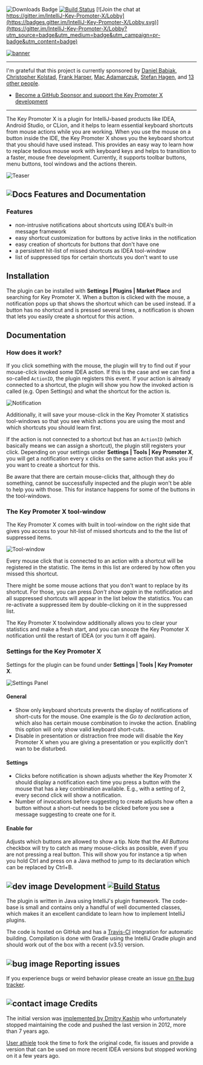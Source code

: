 ![Downloads Badge](https://img.shields.io/jetbrains/plugin/d/9792-key-promoter-x.svg)
[![Build Status](https://travis-ci.org/halirutan/IntelliJ-Key-Promoter.svg?branch=KeyPromoterX)](https://travis-ci.org/halirutan/IntelliJ-Key-Promoter)
[![Join the chat at https://gitter.im/IntelliJ-Key-Promoter-X/Lobby](https://badges.gitter.im/IntelliJ-Key-Promoter-X/Lobby.svg)](https://gitter.im/IntelliJ-Key-Promoter-X/Lobby?utm_source=badge&utm_medium=badge&utm_campaign=pr-badge&utm_content=badge)

[![banner](doc/img/kpxBanner.png)](https://github.com/sponsors/halirutan)

---
I'm grateful that this project is currently sponsored by [Daniel Babiak](https://github.com/dbabiak), 
[Christopher Kolstad](https://github.com/chriswk), [Frank Harper](https://github.com/franklinharper), 
[Mac Adamarczuk](https://github.com/macalac),
 [Stefan Hagen](https://github.com/sthagen), and [13 other people](https://github.com/sponsors/halirutan).

- [Become a GitHub Sponsor and support the Key Promoter X development](https://github.com/sponsors/halirutan)

---

The Key Promoter X is a plugin for IntelliJ-based products like IDEA, Android Studio, or CLion, and it helps to learn
essential keyboard shortcuts from mouse actions while you are working.
When you use the mouse on a button inside the IDE, the Key Promoter X shows you the keyboard shortcut that you should
have used instead. This provides an easy way to learn how
to replace tedious mouse work with keyboard keys and helps to transition to a faster, mouse free development.
Currently, it supports toolbar buttons, menu buttons, tool windows and the actions therein.

![Teaser](http://i.imgur.com/2zBdMT8.gif)

## ![Docs][doc-image] Features and Documentation

### Features

- non-intrusive notifications about shortcuts using IDEA's built-in message framework
- easy shortcut customization for buttons by active links in the notification
- easy creation of shortcuts for buttons that don't have one
- a persistent hit-list of missed shortcuts as IDEA tool-window
- list of suppressed tips for certain shortcuts you don't want to use

## Installation

The plugin can be installed with **Settings | Plugins | Market Place** and searching for Key Promoter X. When a button is
clicked with the mouse, a notification pops up that shows the shortcut which can be used instead. If a button has no shortcut and
is pressed several times, a notification is shown that lets you easily create a shortcut for this action.

## Documentation

### How does it work?

If you click something with the mouse, the plugin will try to find out if your mouse-click invoked some IDEA action. If this is the case
and we can find a so-called `ActionID`, the plugin registers this event. If your action is already connected to a shortcut, the plugin will
show you how the invoked action is called (e.g. Open Settings) and what the shortcut for the action is. 

![Notification](doc/img/notification.png)

Additionally, it will save your mouse-click
in the Key Promoter X statistics tool-windows so that you see which actions you are using the most and which shortcuts you should learn first.

If the action is not connected to a shortcut but has an `ActionID` (which basically means we can assign a shortcut), the plugin still registers
your click. Depending on your settings under **Settings | Tools | Key Promoter X**, you will get a notification every x clicks on the
same action that asks you if you want to create a shortcut for this.

Be aware that there are certain mouse-clicks that, although they do something, cannot be successfully inspected and the plugin won't be able
to help you with those. This for instance happens for some of the buttons in the tool-windows.

### The Key Promoter X tool-window

The Key Promoter X comes with built in tool-window on the right side that gives you access to your hit-list of missed shortcuts and to the
the list of suppressed items.

![Tool-window](doc/img/tool-window.png)

Every mouse click that is connected to an action with a shortcut will be registered in the statistic. The items in this list are ordered by
 how often you missed this shortcut.
 
There might be some mouse actions that you don't want to replace by its shortcut.
For those, you can press *Don't show again* in the notification and all suppressed shortcuts will appear in the list below the statistics.
You can re-activate a suppressed item by double-clicking on it in the suppressed list.

The Key Promoter X toolwindow additionally allows you to clear your statistics and make a fresh start, and you can
snooze the Key Promoter X notification until the restart of IDEA (or you turn it off again).

### Settings for the Key Promoter X

 Settings for the plugin can be found under **Settings | Tools | Key Promoter X**.

![Settings Panel](doc/img/settings.png)

#### General

- Show only keyboard shortcuts prevents the display of notifications of short-cuts for the mouse. One example is the
*Go to declaration* action, which also has certain mouse combination to invoke the action. Enabling this option will
only show valid keyboard short-cuts.
- Disable in presentation or distraction free mode will disable the Key Promoter X when you are giving a presentation or
you explicitly don't wan to be disturbed.

#### Settings

- Clicks before notification is shown adjusts whether the Key Promoter X should display a notification each time you press
a button with the mouse that has a key combination available.
E.g., with a setting of 2, every second click will show a notification.
- Number of invocations before suggesting to create adjusts how often a button without a short-cut needs to be clicked
before you see a message suggesting to create one for it.

#### Enable for

Adjusts which buttons are allowed to show a tip. Note that the *All Buttons* checkbox will try
to catch as many mouse-clicks as possible, even if you are not pressing a real button. This will show you for instance a tip when you
hold Ctrl and press on a Java method to jump to its declaration which can be replaced by Ctrl+B.


## ![dev image][dev-image] Development  [![Build Status](https://travis-ci.org/halirutan/IntelliJ-Key-Promoter.svg?branch=KeyPromoterX)](https://travis-ci.org/halirutan/IntelliJ-Key-Promoter)

The plugin is written in Java using IntelliJ's plugin framework.
The code-base is small and contains only a handful of well documented classes, which makes it an excellent candidate to 
learn how to implement IntelliJ plugins.

The code is hosted on GitHub and has a [Travis-CI](https://travis-ci.org/) integration for automatic building.
Compilation is done with Gradle using the IntelliJ Gradle plugin and should work out of the box with a recent (v3.5) version.

## ![bug image][issues-image] Reporting issues

If you experience bugs or weird behavior please create an issue [on the bug tracker](https://github.com/halirutan/IntelliJ-Key-Promoter/issues).


## ![contact image][contact-image] Credits

The initial version was [implemented by
Dmitry Kashin](https://code.google.com/p/key-promoter/)
who unfortunately stopped maintaining the code and pushed the
last version in 2012, more than 7 years ago.

[User athiele](https://github.com/athiele/key-promoter-fork/commits/master)
took the time to fork the original code, fix issues and provide
a version that can be used on more recent IDEA versions but stopped working on it a few years ago.


[logo-image]: http://i.imgur.com/p3u3ehU.png
[doc-image]: http://i.stack.imgur.com/erf8e.png
[dev-image]: http://i.stack.imgur.com/D9G2G.png
[issues-image]: http://i.stack.imgur.com/K4fGd.png
[contact-image]: http://i.stack.imgur.com/tCbmW.png
